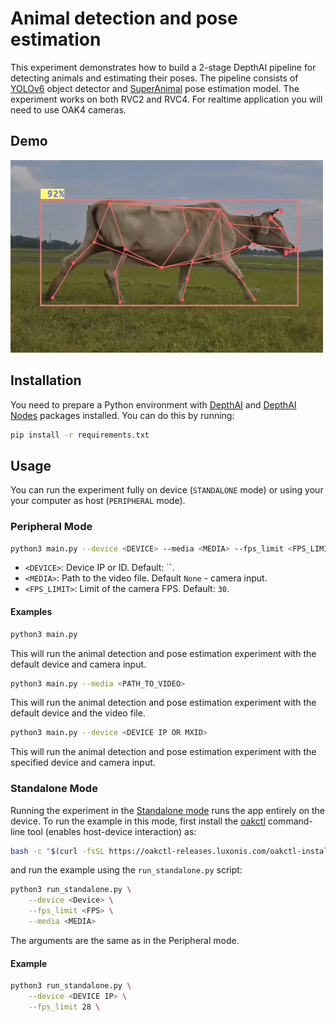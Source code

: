 # Animal detection and pose estimation

This experiment demonstrates how to build a 2-stage DepthAI pipeline for detecting animals and estimating their poses. The pipeline consists of [YOLOv6](https://hub.luxonis.com/ai/models/face58c4-45ab-42a0-bafc-19f9fee8a034?view=page) object detector and [SuperAnimal](https://hub.luxonis.com/ai/models/894cf1a2-23fb-4c96-8944-a0d1be38a7c7?view=page) pose estimation model. The experiment works on both RVC2 and RVC4. For realtime application you will need to use OAK4 cameras.

## Demo

[![Animal detection and pose estimation](media/cow-walking.gif)](media/cow-walking.gif)

## Installation

You need to prepare a Python environment with [DepthAI](https://pypi.org/project/depthai/) and [DepthAI Nodes](https://pypi.org/project/depthai-nodes/) packages installed. You can do this by running:

```bash
pip install -r requirements.txt
```

## Usage

You can run the experiment fully on device (`STANDALONE` mode) or using your your computer as host (`PERIPHERAL` mode).

### Peripheral Mode

```bash
python3 main.py --device <DEVICE> --media <MEDIA> --fps_limit <FPS_LIMIT>
```

- `<DEVICE>`: Device IP or ID. Default: ``.
- `<MEDIA>`: Path to the video file. Default `None` - camera input.
- `<FPS_LIMIT>`: Limit of the camera FPS. Default: `30`.

#### Examples

```bash
python3 main.py
```

This will run the animal detection and pose estimation experiment with the default device and camera input.

```bash
python3 main.py --media <PATH_TO_VIDEO>
```

This will run the animal detection and pose estimation experiment with the default device and the video file.

```bash
python3 main.py --device <DEVICE IP OR MXID>
```

This will run the animal detection and pose estimation experiment with the specified device and camera input.

### Standalone Mode

Running the experiment in the [Standalone mode](https://rvc4.docs.luxonis.com/software/depthai/standalone/) runs the app entirely on the device.
To run the example in this mode, first install the [oakctl](https://rvc4.docs.luxonis.com/software/tools/oakctl/) command-line tool (enables host-device interaction) as:
```bash
bash -c "$(curl -fsSL https://oakctl-releases.luxonis.com/oakctl-installer.sh)"
```
and run the example using the `run_standalone.py` script:
```bash
python3 run_standalone.py \
    --device <Device> \
    --fps_limit <FPS> \
    --media <MEDIA>
```

The arguments are the same as in the Peripheral mode.

#### Example
```bash
python3 run_standalone.py \
    --device <DEVICE IP> \
    --fps_limit 28 \
```